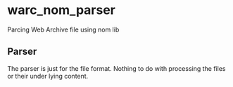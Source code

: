# warc_nom_parser
Parcing Web Archive file using nom lib

## Parser
The parser is just for the file format. Nothing to do with processing
the files or their under lying content.
